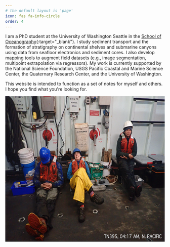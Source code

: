 ```yaml
---
# the default layout is 'page'
icon: fas fa-info-circle
order: 4
---
```


I am a PhD student at the University of Washington Seattle in the [School of Oceanography](https://www.ocean.washington.edu/){:target="\_blank"}. I study sediment transport and the formation of stratigraphy on continental shelves and submarine canyons using data from seafloor electronics and sediment cores. I also develop mapping tools to augment field datasets (e.g., image segmentation, multipoint extrapolation via regressors). My work is currently supported by the National Science Foundation, USGS Pacific Coastal and Marine Science Center, the Quaternary Research Center, and the University of Washington.

This website is intended to function as a set of notes for myself and others. I hope you find what you're looking for.


<img src="https://raw.githubusercontent.com/evan-lahr/photos/main/Screen%20Shot%202022-11-28%20at%2010.32.07%20AM.png" style="height: 460px; width:600px;"/>


